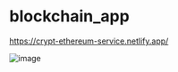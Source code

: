 # blockchain_app

https://crypt-ethereum-service.netlify.app/

![image](https://github.com/Dezolutions/blockchain_app/assets/58999293/defaac4e-6b77-40d0-9fac-614f738123e4)
